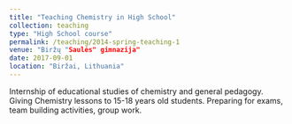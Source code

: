 ```yaml
---
title: "Teaching Chemistry in High School"
collection: teaching
type: "High School course"
permalink: /teaching/2014-spring-teaching-1
venue: "Biržų "Saulės" gimnazija"
date: 2017-09-01
location: "Biržai, Lithuania"
---
```


Internship of educational studies of chemistry and general pedagogy. Giving Chemistry lessons to 15-18 years old students. Preparing for exams, team building activities, group work.



